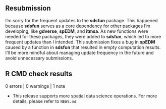 ## Resubmission

I’m sorry for the frequent updates to the **sdsfun** package. This happened because **sdsfun** serves as a core dependency for other packages I’m developing, like **gdverse**, **spEDM**, and **itmsa**. 
As new functions were needed for these packages, they were added to **sdsfun**, which led to more frequent updates than I intended. This submission fixes a bug in **spEDM** caused by a function in 
**sdsfun** that resulted in empty computation results. I’ll be more mindful about managing update frequency in the future and avoid unnecessary submissions.

## R CMD check results

0 errors | 0 warnings | 1 note

* This release supports more spatial data science operations. For more details, please refer to `NEWS.md`.
